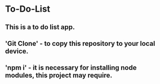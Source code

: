 # To-Do-List

## This is a to do list app.

## 'Git Clone' - to copy this repository to your local device.

## 'npm i' - it is necessary for installing node modules, this project may require.
